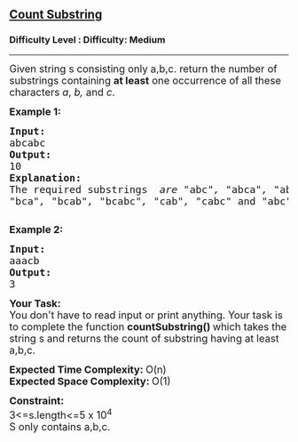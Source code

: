 <h2><a href="https://www.geeksforgeeks.org/problems/count-substring/1">Count Substring</a></h2><h3>Difficulty Level : Difficulty: Medium</h3><hr><div class="problems_problem_content__Xm_eO"><p><span style="font-size:18px">Given string s consisting only a,b,c. return the number of substrings&nbsp;containing&nbsp;<strong>at least</strong>&nbsp;one occurrence of all these characters&nbsp;<em>a</em>,&nbsp;<em>b,</em>&nbsp;and&nbsp;<em>c</em>.</span></p>

<p><strong><span style="font-size:18px">Example 1:</span></strong></p>

<pre><span style="font-size:18px"><strong>Input:</strong>
abcabc
<strong>Output:</strong>
10
<strong>Explanation:</strong>
The required substrings <em> are "</em>abc<em>", "</em>abca<em>", "</em>abcab<em>", "</em>abcabc<em>",
"</em>bca<em>", "</em>bcab<em>", "</em>bcabc<em>", "</em>cab<em>", "</em>cabc<em>" </em>and<em> "</em>abc<em>".</em></span>

</pre>

<p><strong><span style="font-size:18px">Example 2:</span></strong></p>

<pre><span style="font-size:18px"><strong>Input:</strong>
</span><span style="font-size:18px">aaacb
<strong>Output:</strong>
3</span></pre>

<p><strong><span style="font-size:18px">Your Task:</span></strong><br>
<span style="font-size:18px">You don't have to read input or print anything. Your task is to complete the function&nbsp;<strong>countSubstring()&nbsp;</strong>which takes the string s&nbsp;and returns the count of substring having at least a,b,c.</span></p>

<p><span style="font-size:18px"><strong>Expected Time Complexity: </strong>O(n)<br>
<strong>Expected Space Complexity:&nbsp;</strong>O(1)</span></p>

<p><strong><span style="font-size:18px">Constraint:</span></strong><br>
<span style="font-size:18px">3&lt;=s.length&lt;=5 x 10<sup>4&nbsp;&nbsp;</sup></span><br>
<span style="font-size:18px">S only contains a,b,c.</span></p>
</div>